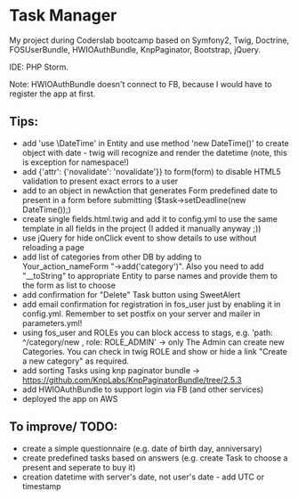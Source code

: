 Task Manager
============
My project during Coderslab bootcamp based on Symfony2, Twig, Doctrine, FOSUserBundle, HWIOAuthBundle, KnpPaginator, Bootstrap, jQuery.

IDE: PHP Storm.

Note: HWIOAuthBundle doesn't connect to FB, because I would have to register the app at first.

## Tips:
- add 'use \DateTime' in Entity and use method 'new DateTime()' to create object with date - twig will recognize and render the datetime (note, this is exception for namespace!)
- add {'attr': {'novalidate': 'novalidate'}} to form(form) to disable HTML5 validation to present exact errors to a user
- add to an object in newAction that generates Form predefined date to present in a form before submitting ($task->setDeadline(new DateTime());)
- create single fields.html.twig and add it to config.yml to use the same template in all fields in the project (I added it manually anyway ;))
- use jQuery for hide onClick event to show details to use without reloading a page
- add list of categories from other DB by adding to Your_action_nameForm "->add('category')". Also you need to add "__toString" to appropriate Entity to parse names and provide them to the form as list to choose
- add confirmation for "Delete" Task button using SweetAlert
- add email confirmation for registration in fos_user just by enabling it in config.yml. Remember to set postfix on your server and mailer in parameters.yml!
- using fos_user and ROLEs you can block access to stags, e.g. 'path: ^/category/new , role: ROLE_ADMIN' -> only The Admin can create new Categories. You can check in twig ROLE and show or hide a link "Create a new category" as required.
- add sorting Tasks using knp paginator bundle -> https://github.com/KnpLabs/KnpPaginatorBundle/tree/2.5.3 
- add HWIOAuthBundle to support login via FB (and other services)
- deployed the app on AWS

## To improve/ TODO:
- create a simple questionnaire (e.g. date of birth day, anniversary)
- create predefined tasks based on answers (e.g. create Task to choose a present and seperate to buy it)
- creation datetime with server's date, not user's date - add UTC or timestamp
